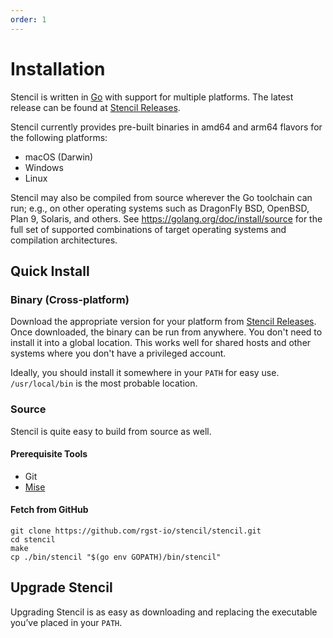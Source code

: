 ```yaml
---
order: 1
---
```


# Installation

Stencil is written in [Go](https://golang.org/) with support for multiple platforms. The latest release can be found at [Stencil Releases](https://github.com/rgst-io/stencil/releases).

Stencil currently provides pre-built binaries in amd64 and arm64 flavors for the following platforms:

- macOS (Darwin)
- Windows
- Linux

Stencil may also be compiled from source wherever the Go toolchain can run; e.g., on other operating systems such as DragonFly BSD, OpenBSD, Plan&nbsp;9, Solaris, and others. See <https://golang.org/doc/install/source> for the full set of supported combinations of target operating systems and compilation architectures.

## Quick Install

<!-- ### Homebrew (macOS)

We have a brew formula for Stencil. It is recommended to install Stencil via Homebrew on macOS.

```bash
brew install stencil
```
 -->
### Binary (Cross-platform)

Download the appropriate version for your platform from [Stencil Releases](https://github.com/rgst-io/stencil/releases). Once downloaded, the binary can be run from anywhere. You don't need to install it into a global location. This works well for shared hosts and other systems where you don't have a privileged account.

Ideally, you should install it somewhere in your `PATH` for easy use. `/usr/local/bin` is the most probable location.

### Source

Stencil is quite easy to build from source as well.

#### Prerequisite Tools

- Git
- [Mise](https://mise.jdx.dev/getting-started.html#quickstart)

#### Fetch from GitHub

```
git clone https://github.com/rgst-io/stencil/stencil.git
cd stencil
make
cp ./bin/stencil "$(go env GOPATH)/bin/stencil"
```

## Upgrade Stencil

Upgrading Stencil is as easy as downloading and replacing the executable you’ve placed in your `PATH`.
